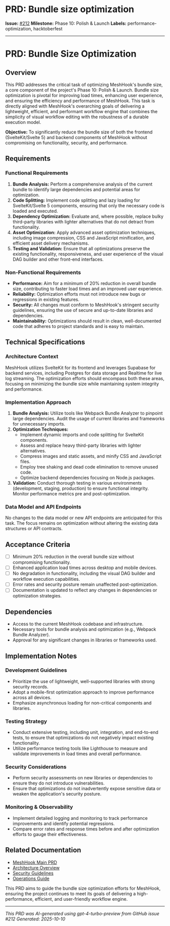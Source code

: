 # PRD: Bundle size optimization

**Issue:** [#212](https://github.com/profullstack/meshhook/issues/212)
**Milestone:** Phase 10: Polish & Launch
**Labels:** performance-optimization, hacktoberfest

---

# PRD: Bundle Size Optimization

## Overview

This PRD addresses the critical task of optimizing MeshHook's bundle size, a core component of the project's Phase 10: Polish & Launch. Bundle size optimization is pivotal for improving load times, enhancing user experience, and ensuring the efficiency and performance of MeshHook. This task is directly aligned with MeshHook's overarching goals of delivering a lightweight, efficient, and performant workflow engine that combines the simplicity of visual workflow editing with the robustness of a durable execution model.

**Objective:** To significantly reduce the bundle size of both the frontend (SvelteKit/Svelte 5) and backend components of MeshHook without compromising on functionality, security, and performance.

## Requirements

### Functional Requirements

1. **Bundle Analysis:** Perform a comprehensive analysis of the current bundle to identify large dependencies and potential areas for optimization.
2. **Code Splitting:** Implement code splitting and lazy loading for SvelteKit/Svelte 5 components, ensuring that only the necessary code is loaded and executed.
3. **Dependency Optimization:** Evaluate and, where possible, replace bulky third-party libraries with lighter alternatives that do not detract from functionality.
4. **Asset Optimization:** Apply advanced asset optimization techniques, including image compression, CSS and JavaScript minification, and efficient asset delivery mechanisms.
5. **Testing and Validation:** Ensure that all optimizations preserve the existing functionality, responsiveness, and user experience of the visual DAG builder and other front-end interfaces.

### Non-Functional Requirements

- **Performance:** Aim for a minimum of 20% reduction in overall bundle size, contributing to faster load times and an improved user experience.
- **Reliability:** Optimization efforts must not introduce new bugs or regressions in existing features.
- **Security:** All changes must conform to MeshHook's stringent security guidelines, ensuring the use of secure and up-to-date libraries and dependencies.
- **Maintainability:** Optimizations should result in clean, well-documented code that adheres to project standards and is easy to maintain.

## Technical Specifications

### Architecture Context

MeshHook utilizes SvelteKit for its frontend and leverages Supabase for backend services, including Postgres for data storage and Realtime for live log streaming. The optimization efforts should encompass both these areas, focusing on minimizing the bundle size while maintaining system integrity and performance.

### Implementation Approach

1. **Bundle Analysis:** Utilize tools like Webpack Bundle Analyzer to pinpoint large dependencies. Audit the usage of current libraries and frameworks for unnecessary imports.
2. **Optimization Techniques:**
   - Implement dynamic imports and code splitting for SvelteKit components.
   - Assess and replace heavy third-party libraries with lighter alternatives.
   - Compress images and static assets, and minify CSS and JavaScript files.
   - Employ tree shaking and dead code elimination to remove unused code.
   - Optimize backend dependencies focusing on Node.js packages.
3. **Validation:** Conduct thorough testing in various environments (development, staging, production) to ensure functional integrity. Monitor performance metrics pre and post-optimization.

### Data Model and API Endpoints

No changes to the data model or new API endpoints are anticipated for this task. The focus remains on optimization without altering the existing data structures or API contracts.

## Acceptance Criteria

- [ ] Minimum 20% reduction in the overall bundle size without compromising functionality.
- [ ] Enhanced application load times across desktop and mobile devices.
- [ ] No degradation in functionality, including the visual DAG builder and workflow execution capabilities.
- [ ] Error rates and security posture remain unaffected post-optimization.
- [ ] Documentation is updated to reflect any changes in dependencies or optimization strategies.

## Dependencies

- Access to the current MeshHook codebase and infrastructure.
- Necessary tools for bundle analysis and optimization (e.g., Webpack Bundle Analyzer).
- Approval for any significant changes in libraries or frameworks used.

## Implementation Notes

### Development Guidelines

- Prioritize the use of lightweight, well-supported libraries with strong security records.
- Adopt a mobile-first optimization approach to improve performance across all devices.
- Emphasize asynchronous loading for non-critical components and libraries.

### Testing Strategy

- Conduct extensive testing, including unit, integration, and end-to-end tests, to ensure that optimizations do not negatively impact existing functionality.
- Utilize performance testing tools like Lighthouse to measure and validate improvements in load times and overall performance.

### Security Considerations

- Perform security assessments on new libraries or dependencies to ensure they do not introduce vulnerabilities.
- Ensure that optimizations do not inadvertently expose sensitive data or weaken the application's security posture.

### Monitoring & Observability

- Implement detailed logging and monitoring to track performance improvements and identify potential regressions.
- Compare error rates and response times before and after optimization efforts to gauge their effectiveness.

## Related Documentation

- [MeshHook Main PRD](../PRD.md)
- [Architecture Overview](../Architecture.md)
- [Security Guidelines](../Security.md)
- [Operations Guide](../Operations.md)

This PRD aims to guide the bundle size optimization efforts for MeshHook, ensuring the project continues to meet its goals of delivering a high-performance, efficient, and user-friendly workflow engine.

---

*This PRD was AI-generated using gpt-4-turbo-preview from GitHub issue #212*
*Generated: 2025-10-10*
